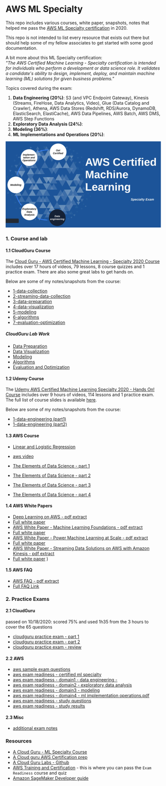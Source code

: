 # AWS ML Specialty

This repo includes various courses, white paper, snapshots, notes that helped me pass the [AWS ML Specialty certification](https://aws.amazon.com/certification/certified-machine-learning-specialty/) in 2020.

This repo is not intended to list every resource that exists out there but should help some of my fellow associates to get started with some good documentation.

A bit more about this ML Specialty certification:  
*"The AWS Certified Machine Learning - Specialty certification is intended for individuals who perform a development or data science role. It validates a candidate's ability to design, implement, deploy, and maintain machine learning (ML) solutions for given business problems."*

Topics covered during the exam:
1. **Data Engineering (20%)**: S3 (and VPC Endpoint Gateway), Kinesis (Streams, FireHose, Data Analytics, Video), Glue (Data Catalog and Crawler), Athena, AWS Data Stores (Redshift, RDS/Aurora, DynamoDB, ElasticSearch, ElastiCache), AWS Data Pipelines, AWS Batch, AWS DMS, AWS Step Functions
2. **Exploratory Data Analysis (24%)**:
3. **Modeling (36%)**:
4. **ML Implementations and Operations (20%)**:

![4domains](images/ml-specialty-4-domains.png)


### 1. Course and lab

#### 1.1 CloudGuru Course
The [Cloud Guru - AWS Certified Machine Learning - Specialty 2020 Course](https://learn.acloud.guru/course/aws-certified-machine-learning-specialty/dashboard) includes over 17 hours of videos, 79 lessons, 8 course quizzes and 1 practice exam. There are also some great labs to get hands on.

Below are some of my notes/snapshots from the course:
 - [1-data-collection](cloudguru-course/1-data-collection/cloudguru-1-data-collection.pdf)
 - [2-streaming-data-collection](cloudguru-course/2-streaming-data-collection/cloudguru-2-streaming-data-collection.pdf)
 - [3-data-preparation](cloudguru-course/3-data-preparation/cloudguru-3-data-preparation.pdf)
 - [4-data-visualization](cloudguru-course/4-data-visualization/cloudguru-4-data-analysis-visualization.pdf)
 - [5-modeling](cloudguru-course/5-modeling/cloudguru-5-modeling.pdf)
 - [6-algorithms](cloudguru-course/6-algorithms/cloudguru-6-algorithms.pdf)
 - [7-evaluation-optimization](cloudguru-course/7-evaluation-optimization/cloudguru-7-evaluation-and-optimization.pdf)

#####  CloudGuru Lab Work
 - [Data Preparation](3-data-preparation/readme.md)
 - [Data Visualization](4-data-visualization/readme.md)
 - [Modeling](5-modeling/readme.md)
 - [Algorithms](6-algorithms/readme.md)
 - [Evaluation and Optimization](7-evaluation-optimization/readme.md)


#### 1.2 Udemy Course
The [Udemy AWS Certified Machine Learning Specialty 2020 - Hands On! Course](https://www.udemy.com/course/aws-machine-learning/learn/lecture/16368832#overview) includes over 9 hours of videos, 114 lessons and 1 practice exam. The full list of course slides is available [here](udemy-course/udemy-ml-specialty-course-all-slides.pdf).

Below are some of my notes/snapshots from the course:
 - [1-data-engineering (part1)](udemy-course/udemy-ml-specialty-course-1-data-engineering-part1.pdf)
 - [1-data-engineering (part2)](udemy-course/udemy-ml-specialty-course-1-data-engineering-part2.pdf)

#### 1.3 AWS Course
- [Linear and Logistic Regression](aws-course/aws-course-linear-logistic-regression.pdf)
 - [aws video](https://www.aws.training/Details/eLearning?id=26599)


- [The Elements of Data Science - part 1](aws-course/aws-course-elements-data-science-part1.pdf)
- [The Elements of Data Science - part 2](aws-course/aws-course-elements-data-science-part2.pdf)
- [The Elements of Data Science - part 3](aws-course/aws-course-elements-data-science-part3.pdf)
- [The Elements of Data Science - part 4](aws-course/aws-course-elements-data-science-part4.pdf)


#### 1.4 AWS White Papers
- [Deep Learning on AWS - pdf extract](aws-whitepaper/aws-white-paper-deep-learning.pdf)
 - [Full white paper](https://d1.awsstatic.com/whitepapers/Deep_Learning_on_AWS.pdf?did=wp_card&trk=wp_card)
- [AWS White Paper - Machine Learning Foundations - pdf extract](aws-whitepaper/aws-white-paper-machine-learning-foundations.pdf)
 - [Full white paper](https://d1.awsstatic.com/whitepapers/machine-learning-foundations.pdf)
- [AWS White Paper - Power Machine Learning at Scale - pdf extract](aws-whitepaper/aws-white-paper-power-machine-learning-at-scale.pdf)
 - [Full white paper](https://d1.awsstatic.com/whitepapers/aws-power-ml-at-scale.pdf?did=wp_card&trk=wp_card)
- [AWS White Paper - Streaming Data Solutions on AWS with Amazon Kinesis - pdf extract](aws-whitepaper/aws-white-paper-streaming-data-solutions-kinesis.pdf)
 - [Full white paper](https://d0.awsstatic.com/whitepapers/whitepaper-streaming-data-solutions-on-aws-with-amazon-kinesis.pdf)
)


#### 1.5 AWS FAQ

- [AWS FAQ - pdf extract](aws-faq/aws-faq.pdf)
 - [Full FAQ Link](https://aws.amazon.com/sagemaker/faqs/)


### 2. Practice Exams

#### 2.1 CloudGuru
passed on 10/18/2020: scored 75% and used 1h35 from the 3 hours to cover the 65 questions
- [cloudguru practice exam - part 1](exam-readiness/cloudguru-exam-readiness/cloudguru-practice-exam-part-1.pdf)
- [cloudguru practice exam - part 2](exam-readiness/cloudguru-exam-readiness/cloudguru-practice-exam-part-2.pdf)
- [cloudguru practice exam - review](exam-readiness/cloudguru-exam-readiness/cloudguru-practice-exam-review.pdf)


#### 2.2 AWS
- [aws sample exam questions](exam-readiness/aws-exam-readiness/aws-ml-sample-exam-questions-oct2020.pdf)
- [aws exam readiness - certified ml specialty](exam-readiness/aws-exam-readiness/aws-exam-readiness-certified-ml-specialty.pdf)
- [aws exam readiness - domain1 - data engineering -](exam-readiness/aws-exam-readiness/aws-exam-readiness-domain1-data-engineering.pdf)
- [aws exam readiness - domain2 - exploratory data analysis](exam-readiness/aws-exam-readiness/aws-exam-readiness-domain2-exploratory-data-analysis.pdf)
- [aws exam readiness - domain3 - modeling](exam-readiness/aws-exam-readiness/aws-exam-readiness-domain3-modeling.pdf)
- [aws exam readiness - domain4 - ml implementation operations.pdf](exam-readiness/aws-exam-readiness/aws-exam-readiness-domain4-mlimplementation-operations.pdf)
- [aws exam readiness - study questions](exam-readiness/aws-exam-readiness/aws-exam-readiness-study-questions.pdf)
- [aws exam readiness - study results](exam-readiness/aws-exam-readiness/aws-exam-readiness-study-questions-results.pdf)

#### 2.3 Misc
- [additional exam notes](exam-readiness/additional-notes-practice-exam.pdf)

### Resources
 - [A Cloud Guru - ML Specialty Course](https://acloud.guru/learn/aws-certified-machine-learning-specialty)
 - [A Cloud guru AWS Certification prep](https://acloud.guru/learn/aws-certification-preparation)
 - [A Cloud Guru Labs - Github](https://github.com/ACloudGuru-Resources/Course_AWS_Certified_Machine_Learning)
 - [AWS Training and Certification](https://www.aws.training/) - this is where you can pass the `Exam Readiness` course and quiz
 - [Amazon SageMaker Developer guide](https://docs.aws.amazon.com/sagemaker/latest/dg/sagemaker-dg.pdf)
